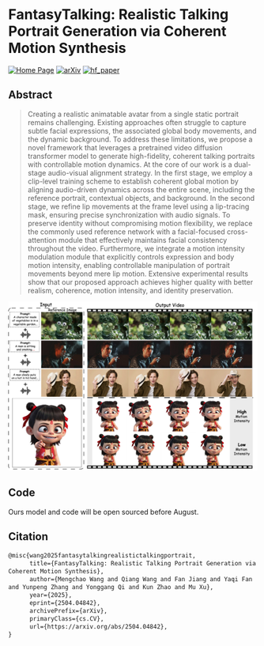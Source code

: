 # FantasyTalking: Realistic Talking Portrait Generation via Coherent Motion Synthesis

[![Home Page](https://img.shields.io/badge/Project-<Website>-blue.svg)](https://fantasy-amap.github.io/fantasy-talking/) 
[![arXiv](https://img.shields.io/badge/Arxiv-2504.04842-b31b1b.svg?logo=arXiv)](https://arxiv.org/abs/2504.04842) 
[![hf_paper](https://img.shields.io/badge/🤗-Paper%20In%20HF-red.svg)](https://huggingface.co/papers/2504.04842)

## Abstract

> Creating a realistic animatable avatar from a single static portrait remains challenging. Existing approaches often struggle to capture subtle facial expressions, the associated global body movements, and the dynamic background. To address these limitations, we propose a novel framework that leverages a pretrained video diffusion transformer model to generate high-fidelity, coherent talking portraits with controllable motion dynamics. At the core of our work is a dual-stage audio-visual alignment strategy. In the first stage, we employ a clip-level training scheme to establish coherent global motion by aligning audio-driven dynamics across the entire scene, including the reference portrait, contextual objects, and background. In the second stage, we refine lip movements at the frame level using a lip-tracing mask, ensuring precise synchronization with audio signals. To preserve identity without compromising motion flexibility, we replace the commonly used reference network with a facial-focused cross-attention module that effectively maintains facial consistency throughout the video. Furthermore, we integrate a motion intensity modulation module that explicitly controls expression and body motion intensity, enabling controllable manipulation of portrait movements beyond mere lip motion. Extensive experimental results show that our proposed approach achieves higher quality with better realism, coherence, motion intensity, and identity preservation.


![Fig.1](https://github.com/Fantasy-AMAP/fantasy-talking/blob/main/assert/fig0_1_0.png)

## Code

Ours model and code will be open sourced before August.

## Citation
```
@misc{wang2025fantasytalkingrealistictalkingportrait,
      title={FantasyTalking: Realistic Talking Portrait Generation via Coherent Motion Synthesis}, 
      author={Mengchao Wang and Qiang Wang and Fan Jiang and Yaqi Fan and Yunpeng Zhang and Yonggang Qi and Kun Zhao and Mu Xu},
      year={2025},
      eprint={2504.04842},
      archivePrefix={arXiv},
      primaryClass={cs.CV},
      url={https://arxiv.org/abs/2504.04842}, 
}
```
